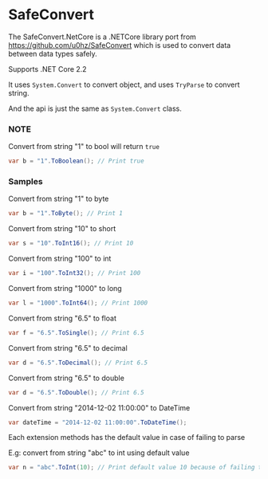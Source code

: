 # SafeConvert

The SafeConvert.NetCore is a .NETCore library port from https://github.com/u0hz/SafeConvert which is used to convert data between data types safely.

Supports .NET Core 2.2 

It uses `System.Convert` to convert object, and uses `TryParse` to convert string.

And the api is just the same as `System.Convert` class.


### NOTE
Convert from string "1" to bool will return `true`
```c#
var b = "1".ToBoolean(); // Print true
```

### Samples
Convert from string "1" to byte
```c#
var b = "1".ToByte(); // Print 1
```
Convert from string "10" to short
```c#
var s = "10".ToInt16(); // Print 10
```
Convert from string "100" to int
```c#
var i = "100".ToInt32(); // Print 100
```
Convert from string "1000" to long
```c#
var l = "1000".ToInt64(); // Print 1000
```
Convert from string "6.5" to float
```c#
var f = "6.5".ToSingle(); // Print 6.5
```
Convert from string "6.5" to decimal
```c#
var d = "6.5".ToDecimal(); // Print 6.5
```
Convert from string "6.5" to double
```c#
var d = "6.5".ToDouble(); // Print 6.5
```
Convert from string "2014-12-02 11:00:00" to DateTime
```c#
var dateTime = "2014-12-02 11:00:00".ToDateTime();
```
Each extension methods has the default value in case of failing to parse

E.g: convert from string "abc" to int using default value
```c#
var n = "abc".ToInt(10); // Print default value 10 because of failing to parse
```
